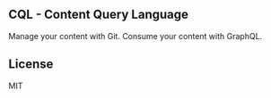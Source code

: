 CQL - Content Query Language
----------------------------

Manage your content with Git.
Consume your content with GraphQL.

## License

MIT
